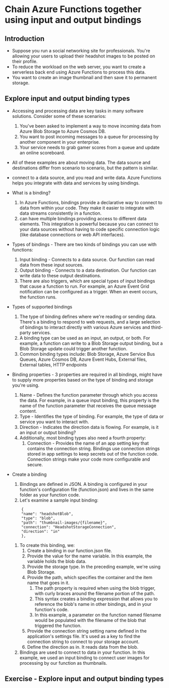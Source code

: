 # Chain Azure Functions together using input and output bindings

## Introduction
* Suppose you run a social networking site for professionals. You're allowing your users to upload their headshot images to be posted on their profile. 
* To reduce the workload on the web server, you want to create a serverless back end using Azure Functions to process this data.
* You want to create an image thumbnail and then save it to permanent storage.

## Explore input and output binding types
* Accessing and processing data are key tasks in many software solutions. Consider some of these scenarios:
    1. You've been asked to implement a way to move incoming data from Azure Blob Storage to Azure Cosmos DB.
    1. You want to post incoming messages to a queue for processing by another component in your enterprise.
    1. Your service needs to grab gamer scores from a queue and update an online scoreboard.
* All of these examples are about moving data. The data source and destinations differ from scenario to scenario, but the pattern is similar. 
* connect to a data source, and you read and write data. Azure Functions helps you integrate with data and services by using bindings.

* What is a binding?
    1. In Azure Functions, bindings provide a declarative way to connect to data from within your code. They make it easier to integrate with data streams consistently in a function. 
    1. can have multiple bindings providing access to different data elements. This integration is powerful because you can connect to your data sources without having to code specific connection logic (like database connections or web API interfaces).

* Types of bindings - There are two kinds of bindings you can use with functions:
    1. Input binding - Connects to a data source. Our function can read data from these input sources.
    1. Output binding - Connects to a data destination. Our function can write data to these output destinations.
    1. There are also triggers, which are special types of input bindings that cause a function to run. For example, an Azure Event Grid notification can be configured as a trigger. When an event occurs, the function runs.

* Types of supported bindings
    1. The type of binding defines where we're reading or sending data. There's a binding to respond to web requests, and a large selection of bindings to interact directly with various Azure services and third-party services.
    1. A binding type can be used as an input, an output, or both. For example, a function can write to a Blob Storage output binding, but a Blob Storage update could trigger another function.
    1. Common binding types include: Blob Storage, Azure Service Bus Queues, Azure Cosmos DB, Azure Event Hubs, External files, External tables, HTTP endpoints

* Binding properties - 3 properties are required in all bindings, might have to supply more properties based on the type of binding and storage you're using.
    1. Name - Defines the function parameter through which you access the data. For example, in a queue input binding, this property is the name of the function parameter that receives the queue message content.
    1. Type - Identifies the type of binding. For example, the type of data or service you want to interact with.
    1. Direction - Indicates the direction data is flowing. For example, is it an input or output binding?
    1. Additionally, most binding types also need a fourth property:
        1. Connection - Provides the name of an app setting key that contains the connection string. Bindings use connection strings stored in app settings to keep secrets out of the function code. Connection strings make your code more configurable and secure.

* Create a binding
    1. Bindings are defined in JSON. A binding is configured in your function's configuration file (function.json) and lives in the same folder as your function code.
    1. Let's examine a sample input binding:
    ```
        {
        "name": "headshotBlob",
        "type": "blob",
        "path": "thumbnail-images/{filename}",
        "connection": "HeadshotStorageConnection",
        "direction": "in"
        },
    ```
    1. To create this binding, we:
        1. Create a binding in our function.json file.
        1. Provide the value for the name variable. In this example, the variable holds the blob data.
        1. Provide the storage type. In the preceding example, we're using Blob Storage.
        1. Provide the path, which specifies the container and the item name that goes in it. 
            1. The path property is required when using the blob trigger, with curly braces around the filename portion of the path. 
            1. This syntax creates a binding expression that allows you to reference the blob's name in other bindings, and in your function's code. 
            1. In this example, a parameter on the function named filename would be populated with the filename of the blob that triggered the function.
        1. Provide the connection string setting name defined in the application's settings file. It's used as a key to find the connection string to connect to your storage account.
        1. Define the direction as in. It reads data from the blob.
    1. Bindings are used to connect to data in your function. In this example, we used an input binding to connect user images for processing by our function as thumbnails.

## Exercise - Explore input and output binding types